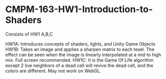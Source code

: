 # CMPM-163-HW1-Introduction-to-Shaders
Consists of HW1 A,B,C

HW1A: Introduces concepts of shaders, lights, and Unity Game Objects
HW1B: Takes an image and applies a sharpen matrix to each texel. The effect can be seen when the image is linearly interpolated at a mid to high mix. Full screen recommended.
HW1C: It is the Game Of Life algorithm except 2 live neighbors of a dead cell will revive the dead cell, and the colors are different. May not work on WebGL.
